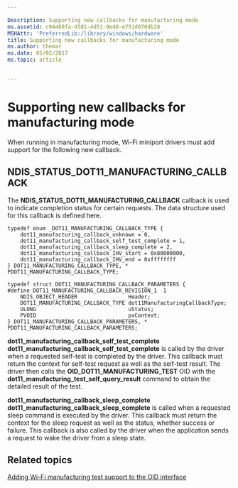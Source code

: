 ```yaml
---

Description: Supporting new callbacks for manufacturing mode
ms.assetid: c94468fa-4581-4d51-9e48-e751d070db28
MSHAttr: 'PreferredLib:/library/windows/hardware'
title: Supporting new callbacks for manufacturing mode
ms.author: themar
ms.date: 05/02/2017
ms.topic: article


---
```


# Supporting new callbacks for manufacturing mode


When running in manufacturing mode, Wi-Fi miniport drivers must add support for the following new callback.

## <span id="NDIS_STATUS_DOT11_MANUFACTURING_CALLBACK"></span><span id="ndis_status_dot11_manufacturing_callback"></span>NDIS\_STATUS\_DOT11\_MANUFACTURING\_CALLBACK


The **NDIS\_STATUS\_DOT11\_MANUFACTURING\_CALLBACK** callback is used to indicate completion status for certain requests. The data structure used for this callback is defined here.

```
typedef enum _DOT11_MANUFACTURING_CALLBACK_TYPE {
    dot11_manufacturing_callback_unknown = 0,
    dot11_manufacturing_callback_self_test_complete = 1,
    dot11_manufacturing_callback_sleep_complete = 2,
    dot11_manufacturing_callback_IHV_start = 0x80000000,
    dot11_manufacturing_callback_IHV_end = 0xffffffff
} DOT11_MANUFACTURING_CALLBACK_TYPE, * PDOT11_MANUFACTURING_CALLBACK_TYPE;

typedef struct DOT11_MANUFACTURING_CALLBACK_PARAMETERS {
#define DOT11_MANUFACTURING_CALLBACK_REVISION_1  1
    NDIS_OBJECT_HEADER                Header;
    DOT11_MANUFACTURING_CALLBACK_TYPE dot11ManufacturingCallbackType;
    ULONG                             uStatus;
    PVOID                             pvContext;
} DOT11_MANUFACTURING_CALLBACK_PARAMETERS, * PDOT11_MANUFACTURING_CALLBACK_PARAMETERS;
```

<span id="dot11_manufacturing_callback_self_test_complete"></span><span id="DOT11_MANUFACTURING_CALLBACK_SELF_TEST_COMPLETE"></span>**dot11\_manufacturing\_callback\_self\_test\_complete**  
**dot11\_manufacturing\_callback\_self\_test\_complete** is called by the driver when a requested self-test is completed by the driver. This callback must return the context for self-test request as well as the self-test result. The driver then calls the **OID\_DOT11\_MANUFACTURING\_TEST** OID with the **dot11\_manufacturing\_test\_self\_query\_result** command to obtain the detailed result of the test.

<span id="dot11_manufacturing_callback_sleep_complete"></span><span id="DOT11_MANUFACTURING_CALLBACK_SLEEP_COMPLETE"></span>**dot11\_manufacturing\_callback\_sleep\_complete**  
**dot11\_manufacturing\_callback\_sleep\_complete** is called when a requested sleep command is executed by the driver. This callback must return the context for the sleep request as well as the status, whether success or failure. This callback is also called by the driver when the application sends a request to wake the driver from a sleep state.

## <span id="related_topics"></span>Related topics


[Adding Wi-Fi manufacturing test support to the OID interface](adding-wi-fi-manufacturing-test-support-to-the-oid-interface.md)

 

 







